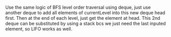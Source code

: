 Use the same logic of BFS level order traversal using deque, just use another deque to add
all elements of currentLevel into this new deque head first. Then at the end of each level,
just get the element at head. This 2nd deque can be substituted by using a stack bcs we just
need the last inputed element, so LIFO works as well.